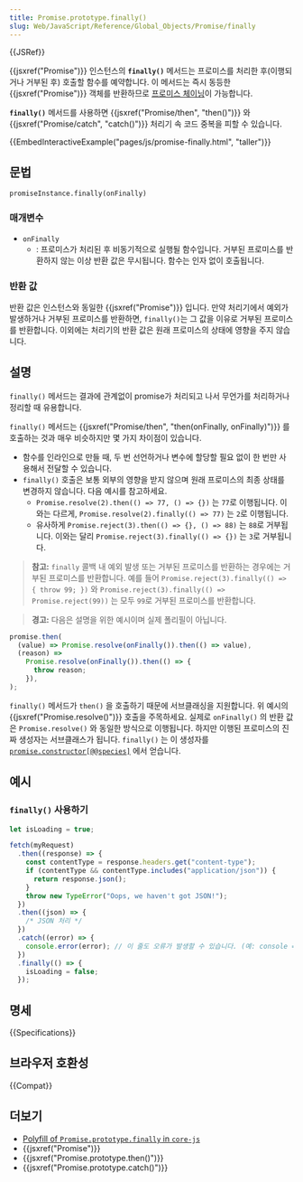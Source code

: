 ```yaml
---
title: Promise.prototype.finally()
slug: Web/JavaScript/Reference/Global_Objects/Promise/finally
---
```


{{JSRef}}

{{jsxref("Promise")}} 인스턴스의 **`finally()`** 메서드는 프로미스를 처리한 후(이행되거나 거부된 후) 호출할 함수를 예약합니다.
이 메서드는 즉시 동등한 {{jsxref("Promise")}} 객체를 반환하므로 [프로미스 체이닝](/ko/docs/Web/JavaScript/Guide/Using_promises#chaining)이 가능합니다.

**`finally()`** 메서드를 사용하면 {{jsxref("Promise/then", "then()")}} 와 {{jsxref("Promise/catch", "catch()")}} 처리기 속 코드 중복을 피할 수 있습니다.

{{EmbedInteractiveExample("pages/js/promise-finally.html", "taller")}}

## 문법

```js-nolint
promiseInstance.finally(onFinally)
```

### 매개변수

- `onFinally`
  - : 프로미스가 처리된 후 비동기적으로 실행될 함수입니다. 거부된 프로미스를 반환하지 않는 이상 반환 값은 무시됩니다. 함수는 인자 없이 호출됩니다.

### 반환 값

반환 값은 인스턴스와 동일한 {{jsxref("Promise")}} 입니다. 만약 처리기에서 예외가 발생하거나 거부된 프로미스를 반환하면, `finally()`는 그 값을 이유로 거부된 프로미스를 반환합니다. 이외에는 처리기의 반환 값은 원래 프로미스의 상태에 영향을 주지 않습니다.

## 설명

`finally()` 메서드는 결과에 관계없이 promise가 처리되고 나서 무언가를 처리하거나 정리할 때 유용합니다.

`finally()` 메서드는 {{jsxref("Promise/then", "then(onFinally, onFinally)")}} 를 호출하는 것과 매우 비슷하지만 몇 가지 차이점이 있습니다.

- 함수를 인라인으로 만들 때, 두 번 선언하거나 변수에 할당할 필요 없이 한 번만 사용해서 전달할 수 있습니다.
- `finally()` 호출은 보통 외부의 영향을 받지 않으며 원래 프로미스의 최종 상태를 변경하지 않습니다. 다음 예시를 참고하세요.
  - `Promise.resolve(2).then(() => 77, () => {})` 는 `77`로 이행됩니다. 이와는 다르게, `Promise.resolve(2).finally(() => 77)` 는 `2`로 이행됩니다.
  - 유사하게 `Promise.reject(3).then(() => {}, () => 88)` 는 `88`로 거부됩니다. 이와는 달리 `Promise.reject(3).finally(() => {})` 는 `3`로 거부됩니다.

> **참고:** `finally` 콜백 내 예외 발생 또는 거부된 프로미스를 반환하는 경우에는 거부된 프로미스를 반환합니다. 예를 들어 `Promise.reject(3).finally(() => { throw 99; })` 와 `Promise.reject(3).finally(() => Promise.reject(99))` 는 모두 `99`로 거부된 프로미스를 반환합니다.

> **경고:** 다음은 설명을 위한 예시이며 실제 폴리필이 아닙니다.

```js
promise.then(
  (value) => Promise.resolve(onFinally()).then(() => value),
  (reason) =>
    Promise.resolve(onFinally()).then(() => {
      throw reason;
    }),
);
```

`finally()` 메서드가 `then()` 을 호출하기 때문에 서브클래싱을 지원합니다. 위 예시의 {{jsxref("Promise.resolve()")}} 호출을 주목하세요. 실제로 `onFinally()` 의 반환 값은 `Promise.resolve()` 와 동일한 방식으로 이행됩니다. 하지만 이행된 프로미스의 진짜 생성자는 서브클래스가 됩니다. `finally()` 는 이 생성자를 [`promise.constructor[@@species]`](/ko/docs/Web/JavaScript/Reference/Global_Objects/Promise/@@species) 에서 얻습니다.

## 예시

### `finally()` 사용하기

```js
let isLoading = true;

fetch(myRequest)
  .then((response) => {
    const contentType = response.headers.get("content-type");
    if (contentType && contentType.includes("application/json")) {
      return response.json();
    }
    throw new TypeError("Oops, we haven't got JSON!");
  })
  .then((json) => {
    /* JSON 처리 */
  })
  .catch((error) => {
    console.error(error); // 이 줄도 오류가 발생할 수 있습니다. (예: console = {})
  })
  .finally(() => {
    isLoading = false;
  });
```

## 명세

{{Specifications}}

## 브라우저 호환성

{{Compat}}

## 더보기

- [Polyfill of `Promise.prototype.finally` in `core-js`](https://github.com/zloirock/core-js#ecmascript-promise)
- {{jsxref("Promise")}}
- {{jsxref("Promise.prototype.then()")}}
- {{jsxref("Promise.prototype.catch()")}}
